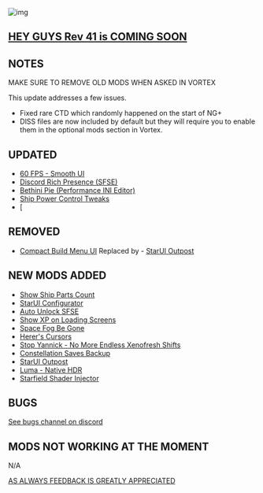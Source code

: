 ![img](https://s11.gifyu.com/images/SgCoI.png)

## [HEY GUYS Rev 41 is COMING SOON](https://)

## NOTES

MAKE SURE TO REMOVE OLD MODS WHEN ASKED IN VORTEX

This update addresses a few issues.

- Fixed rare CTD which randomly happened on the start of NG+
- DlSS files are now included by default but they will require you to enable them in the optional mods section in Vortex.

## UPDATED

- [60 FPS - Smooth UI](https://www.nexusmods.com/starfield/mods/350?tab=description)
- [Discord Rich Presence (SFSE)](https://www.nexusmods.com/starfield/mods/2545)
- [Bethini Pie (Performance INI Editor)](https://www.nexusmods.com/site/mods/631)
- [Ship Power Control Tweaks](https://www.nexusmods.com/starfield/mods/4820)
- [

## REMOVED

- [Compact Build Menu UI](https://www.nexusmods.com/starfield/mods/3063) Replaced by - [StarUI Outpost](https://www.nexusmods.com/starfield/mods/5766?tab=description)


## NEW MODS ADDED

- [Show Ship Parts Count](https://www.nexusmods.com/starfield/mods/5518?tab=description)
- [StarUI Configurator](https://www.nexusmods.com/starfield/mods/5467)
- [Auto Unlock SFSE](https://www.nexusmods.com/starfield/mods/5571?tab=description)
- [Show XP on Loading Screens](https://www.nexusmods.com/starfield/mods/5616?tab=description)
- [Space Fog Be Gone](https://www.nexusmods.com/starfield/mods/5619?tab=description)
- [Herer's Cursors](https://www.nexusmods.com/starfield/mods/5399?tab=description)
- [Stop Yannick - No More Endless Xenofresh Shifts](https://www.nexusmods.com/starfield/mods/5109?tab=description)
- [Constellation Saves Backup](https://www.nexusmods.com/starfield/mods/5736?tab=description)
- [StarUI Outpost](https://www.nexusmods.com/starfield/mods/5766?tab=description)
- [Luma - Native HDR](https://www.nexusmods.com/starfield/mods/4821?tab=description)
- [Starfield Shader Injector](https://www.nexusmods.com/starfield/mods/5562?tab=description)

## BUGS

[See bugs channel on discord](https://discord.gg/xZNztPjA2u)

## MODS NOT WORKING AT THE MOMENT

N/A


[AS ALWAYS FEEDBACK IS GREATLY APPRECIATED](https://)